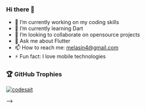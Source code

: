 ### Hi there 👋

<!--
**Codesait/Codesait** is a ✨ _special_ ✨ repository because its `README.md` (this file) appears on your GitHub profile.
-->


- 🔭 I’m currently working on my coding skills
- 🌱 I’m currently learning Dart
- 👯 I’m looking to collaborate on opensource projects
- 💬 Ask me about Flutter
- 📫 How to reach me: melasin4@gmail.com
- ⚡ Fun fact: I love mobile technologies




### 🏆 GitHub Trophies

<p align="left"> <a href="https://github.com/ryo-ma/github-profile-trophy"><img src="https://github-profile-trophy.vercel.app/?username=codesait&margin-w=5&theme=onedark" alt="codesait" /></a> </p>



<!-- <div align="center"> 
     <a href="">
      <img align="left" src="https://github-readme-stats-sigma-five.vercel.app/api?username=codesait&show_icons=true&include_all_commits=true&count_private=true&line_height=35" />
    </a>
</div
     
<!-- GIthub graph by - https://github.com/ashutosh00710/github-readme-activity-graph -->

<!-- <a href="https://github.com/ashutosh00710/github-readme-activity-graph"><img alt="Chiemela Uzoma Activity Graph" src="https://activity-graph.herokuapp.com/graph?username=codesait&bg_color=1F222E&color=F8D866&line=F85D7F&point=FFFFFF&hide_border=true" /></a> --> -->

     
     
